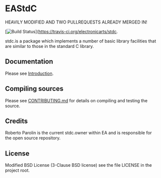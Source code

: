 # EAStdC

HEAVILY MODIFIED AND TWO PULLREQUESTS ALREADY MERGED IN!

[![Build Status](https://travis-ci.org/electronicarts/stdc.svg?branch=master)](https://travis-ci.org/electronicarts/stdc.

stdc.is a package which implements a number of basic library facilities that are similar to those in the standard C library.


## Documentation

Please see [Introduction](doc/stdc.html).


## Compiling sources

Please see [CONTRIBUTING.md](CONTRIBUTING.md) for details on compiling and testing the source.


## Credits

Roberto Parolin is the current stdc.owner within EA and is responsible for the open source repository.


## License

Modified BSD License (3-Clause BSD license) see the file LICENSE in the project root.

